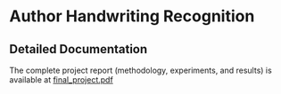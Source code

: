 # Author Handwriting Recognition

## Detailed Documentation

The complete project report (methodology, experiments, and results) is available at [final_project.pdf](./final_project.pdf)
